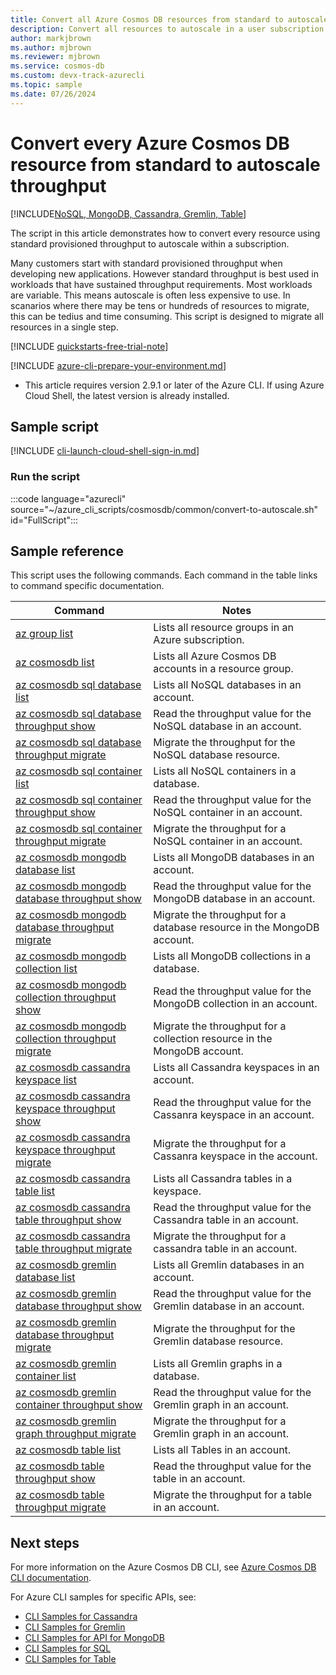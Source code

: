 ```yaml
---
title: Convert all Azure Cosmos DB resources from standard to autoscale throughput
description: Convert all resources to autoscale in a user subscription
author: markjbrown
ms.author: mjbrown
ms.reviewer: mjbrown
ms.service: cosmos-db
ms.custom: devx-track-azurecli
ms.topic: sample
ms.date: 07/26/2024
---
```


# Convert every Azure Cosmos DB resource from standard to autoscale throughput

[!INCLUDE[NoSQL, MongoDB, Cassandra, Gremlin, Table](../../../includes/appliesto-nosql-mongodb-cassandra-gremlin-table.md)]

The script in this article demonstrates how to convert every resource using standard provisioned throughput to autoscale within a subscription.

Many customers start with standard provisioned throughput when developing new applications. However standard throughput is best used in workloads that have sustained throughput requirements. Most workloads are variable. This means autoscale is often less expensive to use. In scanarios where there may be tens or hundreds of resources to migrate, this can be tedius and time consuming. This script is designed to migrate all resources in a single step. 


[!INCLUDE [quickstarts-free-trial-note](~/reusable-content/ce-skilling/azure/includes/quickstarts-free-trial-note.md)]

[!INCLUDE [azure-cli-prepare-your-environment.md](~/reusable-content/azure-cli/azure-cli-prepare-your-environment.md)]

- This article requires version 2.9.1 or later of the Azure CLI. If using Azure Cloud Shell, the latest version is already installed.

## Sample script

[!INCLUDE [cli-launch-cloud-shell-sign-in.md](~/reusable-content/ce-skilling/azure/includes/cli-launch-cloud-shell-sign-in.md)]

### Run the script

:::code language="azurecli" source="~/azure_cli_scripts/cosmosdb/common/convert-to-autoscale.sh" id="FullScript":::

## Sample reference

This script uses the following commands. Each command in the table links to command specific documentation.

| Command | Notes |
|---|---|
| [az group list](/cli/azure/group#az-group-list) | Lists all resource groups in an Azure subscription. |
| [az cosmosdb list](/cli/azure/cosmosdb#az-cosmosdb-list) | Lists all Azure Cosmos DB accounts in a resource group. |
| [az cosmosdb sql database list](/cli/azure/cosmosdb#az-cosmosdb-sql-database-list) | Lists all NoSQL databases in an account. |
| [az cosmosdb sql database throughput show](/cli/azure/cosmosdb#az-cosmosdb-sql-database-throughput-show) | Read the throughput value for the NoSQL database in an account. |
| [az cosmosdb sql database throughput migrate](/cli/azure/cosmosdb#az-cosmosdb-sql-database-throughput-migrate) | Migrate the throughput for the NoSQL database resource. |
| [az cosmosdb sql container list](/cli/azure/cosmosdb#az-cosmosdb-sql-container-list) | Lists all NoSQL containers in a database. |
| [az cosmosdb sql container throughput show](/cli/azure/cosmosdb#az-cosmosdb-sql-container-throughput-show) | Read the throughput value for the NoSQL container in an account. |
| [az cosmosdb sql container throughput migrate](/cli/azure/cosmosdb#az-cosmosdb-sql-container-throughput-migrate) | Migrate the throughput for a NoSQL container in an account. |
| [az cosmosdb mongodb database list](/cli/azure/cosmosdb#az-cosmosdb-mongodb-database-list) | Lists all MongoDB databases in an account. |
| [az cosmosdb mongodb database throughput show](/cli/azure/cosmosdb#az-cosmosdb-mongodb-database-throughput-show) | Read the throughput value for the MongoDB database in an account. |
| [az cosmosdb mongodb database throughput migrate](/cli/azure/cosmosdb#az-cosmosdb-mongodb-database-throughput-migrate) | Migrate the throughput for a database resource in the MongoDB account. |
| [az cosmosdb mongodb collection list](/cli/azure/cosmosdb#az-cosmosdb-mongodb-collection-list) | Lists all MongoDB collections in a database. |
| [az cosmosdb mongodb collection throughput show](/cli/azure/cosmosdb#az-cosmosdb-mongodb-collection-throughput-show) | Read the throughput value for the MongoDB collection in an account. |
| [az cosmosdb mongodb collection throughput migrate](/cli/azure/cosmosdb#az-cosmosdb-mongodb-collection-throughput-migrate) | Migrate the throughput for a collection resource in the MongoDB account. |
| [az cosmosdb cassandra keyspace list](/cli/azure/cosmosdb#az-cosmosdb-cassandra-keyspace-list) | Lists all Cassandra keyspaces in an account. |
| [az cosmosdb cassandra keyspace throughput show](/cli/azure/cosmosdb#az-cosmosdb-cassandra-keyspace-throughput-show) | Read the throughput value for the Cassanra keyspace in an account. |
| [az cosmosdb cassandra keyspace throughput migrate](/cli/azure/cosmosdb#az-cosmosdb-cassandra-keyspace-throughput-migrate) | Migrate the throughput for a Cassanra keyspace in the account. |
| [az cosmosdb cassandra table list](/cli/azure/cosmosdb#az-cosmosdb-cassandra-table-list) | Lists all Cassandra tables in a keyspace. |
| [az cosmosdb cassandra table throughput show](/cli/azure/cosmosdb#az-cosmosdb-cassandra-table-throughput-show) | Read the throughput value for the Cassandra table in an account. |
| [az cosmosdb cassandra table throughput migrate](/cli/azure/cosmosdb#az-cosmosdb-cassandra-table-throughput-migrate) | Migrate the throughput for a cassandra table in an account. |
| [az cosmosdb gremlin database list](/cli/azure/cosmosdb#az-cosmosdb-gremlin-database-list) | Lists all Gremlin databases in an account. |
| [az cosmosdb gremlin database throughput show](/cli/azure/cosmosdb#az-cosmosdb-gremlin-database-throughput-show) | Read the throughput value for the Gremlin database in an account. |
| [az cosmosdb gremlin database throughput migrate](/cli/azure/cosmosdb#az-cosmosdb-gremlin-database-throughput-migrate) | Migrate the throughput for the Gremlin database resource. |
| [az cosmosdb gremlin container list](/cli/azure/cosmosdb#az-cosmosdb-gremlin-graph-list) | Lists all Gremlin graphs in a database. |
| [az cosmosdb gremlin container throughput show](/cli/azure/cosmosdb#az-cosmosdb-gremlin-graph-throughput-show) | Read the throughput value for the Gremlin graph in an account. |
| [az cosmosdb gremlin graph throughput migrate](/cli/azure/cosmosdb#az-cosmosdb-gremlin-graph-throughput-migrate) | Migrate the throughput for a Gremlin graph in an account. |
| [az cosmosdb table list](/cli/azure/cosmosdb#az-cosmosdb-table-list) | Lists all Tables in an account. |
| [az cosmosdb table throughput show](/cli/azure/cosmosdb#az-cosmosdb-table-throughput-show) | Read the throughput value for the table in an account. |
| [az cosmosdb table throughput migrate](/cli/azure/cosmosdb#az-cosmosdb-table-throughput-migrate) | Migrate the throughput for a table in an account. |

## Next steps

For more information on the Azure Cosmos DB CLI, see [Azure Cosmos DB CLI documentation](/cli/azure/cosmosdb).

For Azure CLI samples for specific APIs, see:

- [CLI Samples for Cassandra](../../../cassandra/cli-samples.md)
- [CLI Samples for Gremlin](../../../graph/cli-samples.md)
- [CLI Samples for API for MongoDB](../../../mongodb/cli-samples.md)
- [CLI Samples for SQL](../../../sql/cli-samples.md)
- [CLI Samples for Table](../../../table/cli-samples.md)
